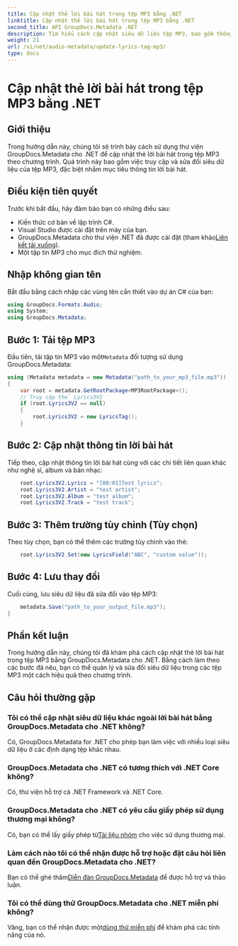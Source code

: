 ```yaml
---
title: Cập nhật thẻ lời bài hát trong tệp MP3 bằng .NET
linktitle: Cập nhật thẻ lời bài hát trong tệp MP3 bằng .NET
second_title: API GroupDocs.Metadata .NET
description: Tìm hiểu cách cập nhật siêu dữ liệu tệp MP3, bao gồm thông tin chi tiết về lời bài hát, nghệ sĩ và album theo chương trình bằng GroupDocs.Metadata cho .NET.
weight: 21
url: /vi/net/audio-metadata/update-lyrics-tag-mp3/
type: docs
---
```

# Cập nhật thẻ lời bài hát trong tệp MP3 bằng .NET

## Giới thiệu
Trong hướng dẫn này, chúng tôi sẽ trình bày cách sử dụng thư viện GroupDocs.Metadata cho .NET để cập nhật thẻ lời bài hát trong tệp MP3 theo chương trình. Quá trình này bao gồm việc truy cập và sửa đổi siêu dữ liệu của tệp MP3, đặc biệt nhắm mục tiêu thông tin lời bài hát.
## Điều kiện tiên quyết
Trước khi bắt đầu, hãy đảm bảo bạn có những điều sau:
- Kiến thức cơ bản về lập trình C#.
- Visual Studio được cài đặt trên máy của bạn.
-  GroupDocs.Metadata cho thư viện .NET đã được cài đặt (tham khảo[Liên kết tải xuống](https://releases.groupdocs.com/metadata/net/)).
- Một tập tin MP3 cho mục đích thử nghiệm.

## Nhập không gian tên
Bắt đầu bằng cách nhập các vùng tên cần thiết vào dự án C# của bạn:
```csharp
using GroupDocs.Formats.Audio;
using System;
using GroupDocs.Metadata;
```
## Bước 1: Tải tệp MP3
 Đầu tiên, tải tập tin MP3 vào một`Metadata` đối tượng sử dụng GroupDocs.Metadata:
```csharp
using (Metadata metadata = new Metadata("path_to_your_mp3_file.mp3"))
{
    var root = metadata.GetRootPackage<MP3RootPackage>();
    // Truy cập thẻ Lyrics3V2
    if (root.Lyrics3V2 == null)
    {
        root.Lyrics3V2 = new LyricsTag();
    }
```
## Bước 2: Cập nhật thông tin lời bài hát
Tiếp theo, cập nhật thông tin lời bài hát cùng với các chi tiết liên quan khác như nghệ sĩ, album và bản nhạc:
```csharp
    root.Lyrics3V2.Lyrics = "[00:01]Test lyrics";
    root.Lyrics3V2.Artist = "test artist";
    root.Lyrics3V2.Album = "test album";
    root.Lyrics3V2.Track = "test track";
```
## Bước 3: Thêm trường tùy chỉnh (Tùy chọn)
Theo tùy chọn, bạn có thể thêm các trường tùy chỉnh vào thẻ:
```csharp
    root.Lyrics3V2.Set(new LyricsField("ABC", "custom value"));
```
## Bước 4: Lưu thay đổi
Cuối cùng, lưu siêu dữ liệu đã sửa đổi vào tệp MP3:
```csharp
    metadata.Save("path_to_your_output_file.mp3");
}
```

## Phần kết luận
Trong hướng dẫn này, chúng tôi đã khám phá cách cập nhật thẻ lời bài hát trong tệp MP3 bằng GroupDocs.Metadata cho .NET. Bằng cách làm theo các bước đã nêu, bạn có thể quản lý và sửa đổi siêu dữ liệu trong các tệp MP3 một cách hiệu quả theo chương trình.

## Câu hỏi thường gặp
### Tôi có thể cập nhật siêu dữ liệu khác ngoài lời bài hát bằng GroupDocs.Metadata cho .NET không?
Có, GroupDocs.Metadata for .NET cho phép bạn làm việc với nhiều loại siêu dữ liệu ở các định dạng tệp khác nhau.
### GroupDocs.Metadata cho .NET có tương thích với .NET Core không?
Có, thư viện hỗ trợ cả .NET Framework và .NET Core.
### GroupDocs.Metadata cho .NET có yêu cầu giấy phép sử dụng thương mại không?
 Có, bạn có thể lấy giấy phép từ[Tài liệu nhóm](https://purchase.groupdocs.com/buy) cho việc sử dụng thương mại.
### Làm cách nào tôi có thể nhận được hỗ trợ hoặc đặt câu hỏi liên quan đến GroupDocs.Metadata cho .NET?
 Bạn có thể ghé thăm[Diễn đàn GroupDocs.Metadata](https://forum.groupdocs.com/c/metadata/14) để được hỗ trợ và thảo luận.
### Tôi có thể dùng thử GroupDocs.Metadata cho .NET miễn phí không?
 Vâng, bạn có thể nhận được một[dùng thử miễn phí](https://releases.groupdocs.com/) để khám phá các tính năng của nó.
